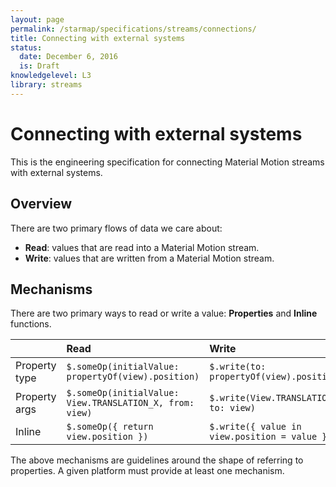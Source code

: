 ```yaml
---
layout: page
permalink: /starmap/specifications/streams/connections/
title: Connecting with external systems
status:
  date: December 6, 2016
  is: Draft
knowledgelevel: L3
library: streams
---
```


# Connecting with external systems

This is the engineering specification for connecting Material Motion streams with external systems.

## Overview

There are two primary flows of data we care about:

- **Read**: values that are read into a Material Motion stream.
- **Write**: values that are written from a Material Motion stream.

## Mechanisms

There are two primary ways to read or write a value: **Properties** and **Inline** functions.

|               | Read                                                              | Write                                            |
|:--------------|:------------------------------------------------------------------|:-------------------------------------------------|
| Property type | `$.someOp(initialValue: propertyOf(view).position)`               | `$.write(to: propertyOf(view).position)`         |
| Property args | `$.someOp(initialValue: View.TRANSLATION_X, from: view)`          | `$.write(View.TRANSLATION_X, to: view)`          |
| Inline        | `$.someOp({ return view.position })`                              | `$.write({ value in view.position = value })`    |

The above mechanisms are guidelines around the shape of referring to properties. A given platform
must provide at least one mechanism.
